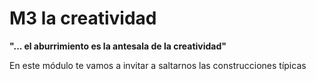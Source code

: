 
# M3 la creatividad

**"... el aburrimiento es la antesala de la creatividad"**

En este módulo te vamos a invitar a saltarnos las construcciones típicas

